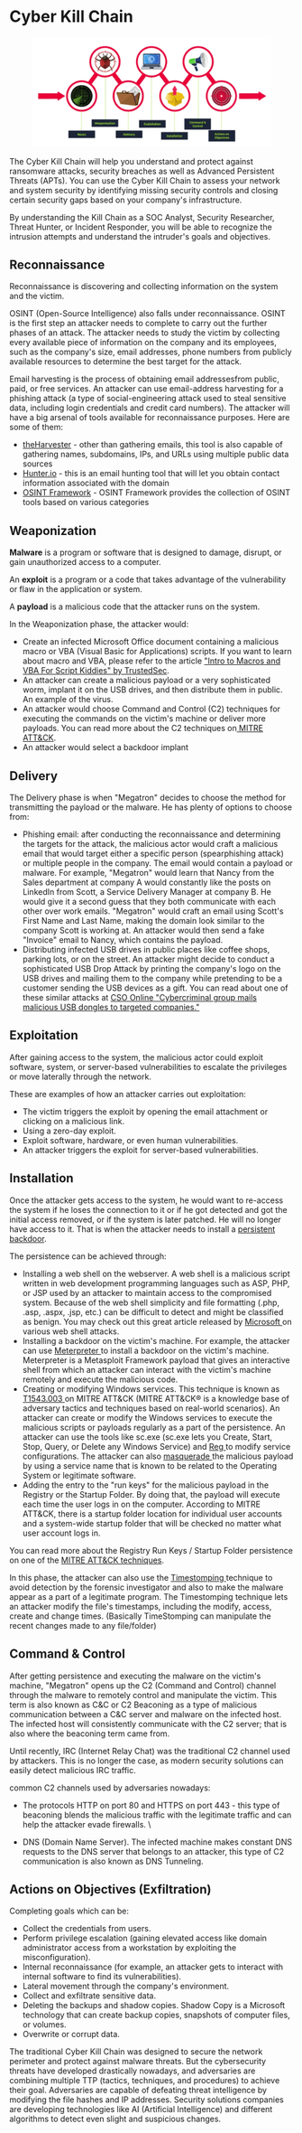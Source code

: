 # Cyber Kill Chain

<figure><img src="../.gitbook/assets/image (1).png" alt=""><figcaption></figcaption></figure>

The Cyber Kill Chain will help you understand and protect against ransomware attacks, security breaches as well as Advanced Persistent Threats (APTs). You can use the Cyber Kill Chain to assess your network and system security by identifying missing security controls and closing certain security gaps based on your company's infrastructure.

By understanding the Kill Chain as a SOC Analyst, Security Researcher, Threat Hunter, or Incident Responder, you will be able to recognize the intrusion attempts and understand the intruder's goals and objectives.&#x20;

## Reconnaissance

Reconnaissance is discovering and collecting information on the system and the victim.

OSINT (Open-Source Intelligence) also falls under reconnaissance. OSINT is the first step an attacker needs to complete to carry out the further phases of an attack. The attacker needs to study the victim by collecting every available piece of information on the company and its employees, such as the company's size, email addresses, phone numbers from publicly available resources to determine the best target for the attack.

Email harvesting is the process of obtaining email addressesfrom public, paid, or free services. An attacker can use email-address harvesting for a phishing attack (a type of social-engineering attack used to steal sensitive data, including login credentials and credit card numbers). The attacker will have a big arsenal of tools available for reconnaissance purposes. Here are some of them:

* [theHarvester](https://github.com/laramies/theHarvester) - other than gathering emails, this tool is also capable of gathering names, subdomains, IPs, and URLs using multiple public data sources&#x20;
* [Hunter.io](https://hunter.io/) - this is  an email hunting tool that will let you obtain contact information associated with the domain
* [OSINT Framework](https://osintframework.com/) - OSINT Framework provides the collection of OSINT tools based on various categories

## Weaponization

**Malware** is a program or software that is designed to damage, disrupt, or gain unauthorized access to a computer.

An **exploit** is a program or a code that takes advantage of the vulnerability or flaw in the application or system.

A **payload** is a malicious code that the attacker runs on the system.

In the Weaponization phase, the attacker would:

* Create an infected Microsoft Office document containing a malicious macro or VBA (Visual Basic for Applications) scripts. If you want to learn about macro and VBA, please refer to the article ["Intro to Macros and VBA For Script Kiddies" by TrustedSec](https://www.trustedsec.com/blog/intro-to-macros-and-vba-for-script-kiddies/).
* An attacker can create a malicious payload or a very sophisticated worm, implant it on the USB drives, and then distribute them in public. An example of the virus.&#x20;
* An attacker would choose Command and Control (C2) techniques for executing the commands on the victim's machine or deliver more payloads. You can read more about the C2 techniques on[ MITRE ATT\&CK](https://attack.mitre.org/tactics/TA0011/).
* An attacker would select a backdoor implant

## Delivery&#x20;

The Delivery phase is when "Megatron" decides to choose the method for transmitting the payload or the malware. He has plenty of options to choose from:&#x20;

* Phishing email: after conducting the reconnaissance and determining the targets for the attack, the malicious actor would craft a malicious email that would target either a specific person (spearphishing attack) or multiple people in the company. The email would contain a payload or malware. For example, "Megatron" would learn that Nancy from the Sales department at company A would constantly like the posts on LinkedIn from Scott, a Service Delivery Manager at company B. He would give it a second guess that they both communicate with each other over work emails. "Megatron" would craft an email using Scott's First Name and Last Name, making the domain look similar to the company Scott is working at. An attacker would then send a fake "Invoice" email to Nancy, which contains the payload.
* Distributing infected USB drives in public places like coffee shops, parking lots, or on the street. An attacker might decide to conduct a sophisticated USB Drop Attack by printing the company's logo on the USB drives and mailing them to the company while pretending to be a customer sending the USB devices as a gift. You can read about one of these similar attacks at [CSO Online "Cybercriminal group mails malicious USB dongles to targeted companies."](https://www.csoonline.com/article/3534693/cybercriminal-group-mails-malicious-usb-dongles-to-targeted-companies.html)

## Exploitation

After gaining access to the system, the malicious actor could exploit software, system, or server-based vulnerabilities to escalate the privileges or move laterally through the network.

These are examples of how an attacker carries out exploitation:

* The victim triggers the exploit by opening the email attachment or clicking on a malicious link.
* Using a zero-day exploit.
* Exploit software, hardware, or even human vulnerabilities.&#x20;
* An attacker triggers the exploit for server-based vulnerabilities.&#x20;

## Installation

Once the attacker gets access to the system, he would want to re-access the system if he loses the connection to it or if he got detected and got the initial access removed, or if the system is later patched. He will no longer have access to it. That is when the attacker needs to install a [persistent backdoor](https://www.offensive-security.com/metasploit-unleashed/persistent-backdoors/).

The persistence can be achieved through:

* Installing a web shell on the webserver. A web shell is a malicious script written in web development programming languages such as ASP, PHP, or JSP used by an attacker to maintain access to the compromised system. Because of the web shell simplicity and file formatting (.php, .asp, .aspx, .jsp, etc.) can be difficult to detect and might be classified as benign. You may check out this great article released by [Microsoft ](https://www.microsoft.com/security/blog/2021/02/11/web-shell-attacks-continue-to-rise/)on various web shell attacks.
* Installing a backdoor on the victim's machine. For example, the attacker can use [Meterpreter ](https://www.offensive-security.com/metasploit-unleashed/meterpreter-backdoor/)to install a backdoor on the victim's machine. Meterpreter is a Metasploit Framework payload that gives an interactive shell from which an attacker can interact with the victim's machine remotely and execute the malicious code.
* Creating or modifying Windows services. This technique is known as[ T1543.003 ](https://attack.mitre.org/techniques/T1543/003/)on MITRE ATT\&CK (MITRE ATT\&CK® is a knowledge base of adversary tactics and techniques based on real-world scenarios). An attacker can create or modify the Windows services to execute the malicious scripts or payloads regularly as a part of the persistence. An attacker can use the tools like sc.exe (sc.exe lets you Create, Start, Stop, Query, or Delete any Windows Service) and [Reg ](https://attack.mitre.org/software/S0075/)to modify service configurations. The attacker can also [masquerade ](https://attack.mitre.org/techniques/T1036/)the malicious payload by using a service name that is known to be related to the Operating System or legitimate software.&#x20;
* Adding the entry to the "run keys" for the malicious payload in the Registry or the Startup Folder. By doing that, the payload will execute each time the user logs in on the computer. According to MITRE ATT\&CK, there is a startup folder location for individual user accounts and a system-wide startup folder that will be checked no matter what user account logs in.

You can read more about the Registry Run Keys / Startup Folder persistence on one of the [MITRE ATT\&CK techniques](https://attack.mitre.org/techniques/T1547/001/).

In this phase, the attacker can also use the [Timestomping ](https://attack.mitre.org/techniques/T1070/006/)technique to avoid detection by the forensic investigator and also to make the malware appear as a part of a legitimate program. The Timestomping technique lets an attacker modify the file's timestamps, including the modify, access, create and change times. (Basically TimeStomping can manipulate the recent changes made to any file/folder)

## Command & Control

After getting persistence and executing the malware on the victim's machine, "Megatron" opens up the C2 (Command and Control) channel through the malware to remotely control and manipulate the victim. This term is also known as C\&C or C2 Beaconing as a type of malicious communication between a C\&C server and malware on the infected host. The infected host will consistently communicate with the C2 server; that is also where the beaconing term came from.

Until recently, IRC (Internet Relay Chat) was the traditional C2 channel used by attackers. This is no longer the case, as modern security solutions can easily detect malicious IRC traffic.

common C2 channels used by adversaries nowadays:

* The protocols HTTP on port 80 and HTTPS on port 443 - this type of beaconing blends the malicious traffic with the legitimate traffic and can help the attacker evade firewalls.  \

* DNS (Domain Name Server). The infected machine makes constant DNS requests to the DNS server that belongs to an attacker, this type of C2 communication is also known as DNS Tunneling.

## Actions on Objectives (Exfiltration)

Completing goals which can be:

* Collect the credentials from users.
* Perform privilege escalation (gaining elevated access like domain administrator access from a workstation by exploiting the misconfiguration).
* Internal reconnaissance (for example, an attacker gets to interact with internal software to find its vulnerabilities).
* Lateral movement through the company's environment.
* Collect and exfiltrate sensitive data.
* Deleting the backups and shadow copies. Shadow Copy is a Microsoft technology that can create backup copies, snapshots of computer files, or volumes.&#x20;
* Overwrite or corrupt data.

The traditional Cyber Kill Chain was designed to secure the network perimeter and protect against malware threats. But the cybersecurity threats have developed drastically nowadays, and adversaries are combining multiple TTP (tactics, techniques, and procedures) to achieve their goal. Adversaries are capable of defeating threat intelligence by modifying the file hashes and IP addresses. Security solutions companies are developing technologies like AI (Artificial Intelligence) and different algorithms to detect even slight and suspicious changes.

